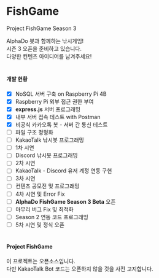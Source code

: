   # FishGame
  Project FishGame Season 3  

  AlphaDo 봇과 함께하는 낚시게임!  
  시즌 3 오픈을 준비하고 있습니다.  
  다양한 컨텐츠 아이디어를 남겨주세요!

  # 

  #### 개발 현황
  * [X] NoSQL 서버 구축 on Raspberry Pi 4B
  * [X] Raspberry Pi 외부 접근 권한 부여
  * [X] **express.js** 서버 프로그래밍
  * [X] 내부 서버 접속 테스트 with Postman
  * [X] 비공식 카카오톡 봇 - 서버 간 통신 테스트
  * [ ] 파일 구조 정형화
  * [ ] KakaoTalk 낚시봇 프로그래밍
  * [ ] 1차 시연
  * [ ] Discord 낚시봇 프로그래밍
  * [ ] 2차 시연
  * [ ] KakaoTalk - Discord 유저 계정 연동 구현
  * [ ] 3차 시연
  * [ ] 컨텐츠 공모전 및 프로그래밍
  * [ ] 4차 시연 및 Error Fix
  * [ ] **AlphaDo FishGame Season 3 Beta** 오픈
  * [ ] 마무리 버그 Fix 및 최적화
  * [ ] Season 2 연동 코드 프로그래밍
  * [ ] 5차 시연 및 정식 오픈

  # 

  #### Project FishGame
  이 프로젝트는 오픈소스입니다.  
  다만 KakaoTalk Bot 코드는 오픈하지 않을 것을 사전 고지합니다.
